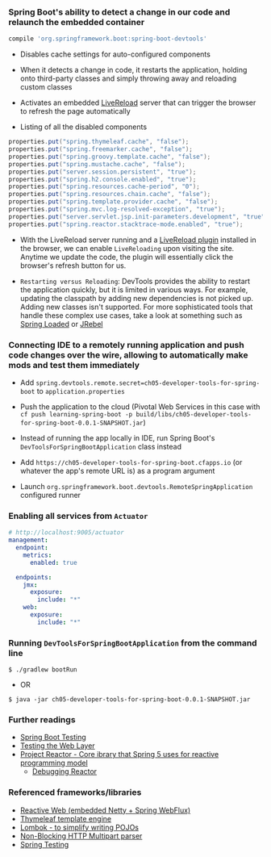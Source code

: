 ### Spring Boot's ability to detect a change in our code and relaunch the embedded container
```groovy
compile 'org.springframework.boot:spring-boot-devtools'
```
 - Disables cache settings for auto-configured components
 
 - When it detects a change in code, it restarts the application, holding onto third-party classes and simply throwing away
   and reloading custom classes
   
 - Activates an embedded [LiveReload](http://livereload.com/) server that can trigger the browser to refresh the page automatically
 
 - Listing of all the disabled components

```java
properties.put("spring.thymeleaf.cache", "false");
properties.put("spring.freemarker.cache", "false");
properties.put("spring.groovy.template.cache", "false");
properties.put("spring.mustache.cache", "false");
properties.put("server.session.persistent", "true");
properties.put("spring.h2.console.enabled", "true");
properties.put("spring.resources.cache-period", "0");
properties.put("spring.resources.chain.cache", "false");
properties.put("spring.template.provider.cache", "false");
properties.put("spring.mvc.log-resolved-exception", "true");
properties.put("server.servlet.jsp.init-parameters.development", "true");
properties.put("spring.reactor.stacktrace-mode.enabled", "true");
```

 - With the LiveReload server running and a [LiveReload plugin](http://livereload.com/extensions/) installed in the browser,
   we can enable `LiveReloading` upon visiting the site. Anytime we update the code, the plugin will essentially click the
   browser's refresh button for us.
   
 - `Restarting versus Reloading`: DevTools provides the ability to restart the application quickly, but it is limited in various
   ways. For example, updating the classpath by adding new dependencies is not picked up. Adding new classes isn't supported.
   For more sophisticated tools that handle these complex use cases, take a look at something such as
   [Spring Loaded](https://github.com/spring-projects/spring-loaded ) or [JRebel](https://jrebel.com/software/jrebel/)

### Connecting IDE to a remotely running application and push code changes over the wire, allowing to automatically make mods and test them immediately

 - Add `spring.devtools.remote.secret=ch05-developer-tools-for-spring-boot` to `application.properties`

 - Push the application to the cloud (Pivotal Web Services in this case with `cf push learning-spring-boot -p build/libs/ch05-developer-tools-for-spring-boot-0.0.1-SNAPSHOT.jar`)
 
 - Instead of running the app locally in IDE, run Spring Boot's `DevToolsForSpringBootApplication` class instead
 
 - Add `https://ch05-developer-tools-for-spring-boot.cfapps.io` (or whatever the app's remote URL is) as a program argument
 
 - Launch `org.springframework.boot.devtools.RemoteSpringApplication` configured runner

### Enabling all services from `Actuator`
```yaml
# http://localhost:9005/actuator
management:
  endpoint:
    metrics:
      enabled: true

  endpoints:
    jmx:
      exposure:
        include: "*"
    web:
      exposure:
        include: "*"
```

### Running `DevToolsForSpringBootApplication` from the command line
```
$ ./gradlew bootRun
```
 - OR
```
$ java -jar ch05-developer-tools-for-spring-boot-0.0.1-SNAPSHOT.jar
```

### Further readings

 - [Spring Boot Testing](https://docs.spring.io/spring-boot/docs/current/reference/html/boot-features-testing.html)
 - [Testing the Web Layer](https://spring.io/guides/gs/testing-web/)
 - [Project Reactor - Core ibrary that Spring 5 uses for reactive programming model](https://projectreactor.io/)
   - [Debugging Reactor](https://projectreactor.io/docs/core/release/reference/#debugging)

### Referenced frameworks/libraries
 - [Reactive Web (embedded Netty + Spring WebFlux)](https://docs.spring.io/spring/docs/current/spring-framework-reference/web-reactive.html)
 - [Thymeleaf template engine](https://www.thymeleaf.org/)
 - [Lombok - to simplify writing POJOs](https://projectlombok.org/features/all)
 - [Non-Blocking HTTP Multipart parser](https://github.com/synchronoss/nio-multipart)
 - [Spring Testing](https://docs.spring.io/spring-boot/docs/current/reference/html/boot-features-testing.html)



















